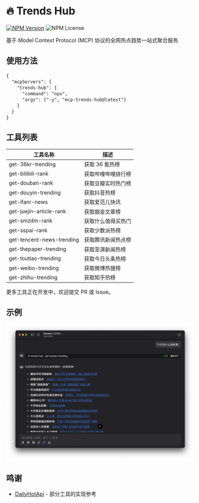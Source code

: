 # 🔥 Trends Hub

[![NPM Version](https://img.shields.io/npm/v/mcp-trends-hub)](https://www.npmjs.com/package/mcp-trends-hub)
![NPM License](https://img.shields.io/npm/l/mcp-trends-hub)

基于 Model Context Protocol (MCP) 协议的全网热点趋势一站式聚合服务

## 使用方法

```jsonc
{
  "mcpServers": {
    "trends-hub": {
      "command": "npx",
      "args": ["-y", "mcp-trends-hub@latest"]
    }
  }
}
```

## 工具列表

| 工具名称                  | 描述               |
| ------------------------- | ------------------ |
| get-36kr-trending         | 获取 36 氪热榜     |
| get-bilibili-rank         | 获取哔哩哔哩排行榜 |
| get-douban-rank           | 获取豆瓣实时热门榜 |
| get-douyin-trending       | 获取抖音热榜       |
| get-ifanr-news            | 获取爱范儿快讯     |
| get-juejin-article-rank   | 获取掘金文章榜     |
| get-smzdm-rank            | 获取什么值得买热门 |
| get-sspai-rank            | 获取少数派热榜     |
| get-tencent-news-trending | 获取腾讯新闻热点榜 |
| get-thepaper-trending     | 获取澎湃新闻热榜   |
| get-toutiao-trending      | 获取今日头条热榜   |
| get-weibo-trending        | 获取微博热搜榜     |
| get-zhihu-trending        | 获取知乎热榜       |

更多工具正在开发中，欢迎提交 PR 或 Issue。

## 示例

![toutiao](./assets/toutiao.png)

## 鸣谢

- [DailyHotApi](https://github.com/imsyy/DailyHotApi) - 部分工具的实现参考
